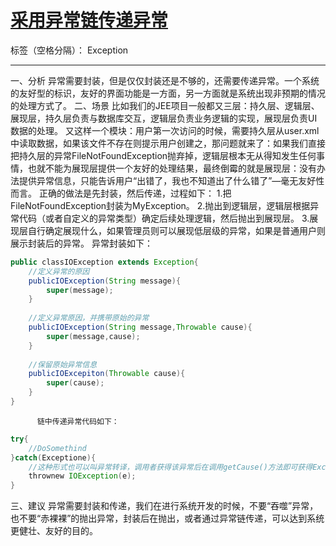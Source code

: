 ﻿# [采用异常链传递异常](http://blog.csdn.net/p106786860/article/details/11889327)

标签（空格分隔）： Exception

---

一、分析
          异常需要封装，但是仅仅封装还是不够的，还需要传递异常。一个系统的友好型的标识，友好的界面功能是一方面，另一方面就是系统出现非预期的情况的处理方式了。
二、场景
          比如我们的JEE项目一般都又三层：持久层、逻辑层、展现层，持久层负责与数据库交互，逻辑层负责业务逻辑的实现，展现层负责UI数据的处理。
          又这样一个模块：用户第一次访问的时候，需要持久层从user.xml中读取数据，如果该文件不存在则提示用户创建之，那问题就来了：如果我们直接把持久层的异常FileNotFoundException抛弃掉，逻辑层根本无从得知发生任何事情，也就不能为展现层提供一个友好的处理结果，最终倒霉的就是展现层：没有办法提供异常信息，只能告诉用户“出错了，我也不知道出了什么错了”—毫无友好性而言。
          正确的做法是先封装，然后传递，过程如下：
          1.把FileNotFoundException封装为MyException。
          2.抛出到逻辑层，逻辑层根据异常代码（或者自定义的异常类型）确定后续处理逻辑，然后抛出到展现层。
          3.展现层自行确定展现什么，如果管理员则可以展现低层级的异常，如果是普通用户则展示封装后的异常。
          异常封装如下：
        
```java
public classIOException extends Exception{  
    //定义异常的原因  
    publicIOException(String message){  
        super(message);  
    }  
  
    //定义异常原因，并携带原始的异常  
    publicIOException(String message,Throwable cause){  
        super(message,cause);  
    }  
  
    //保留原始异常信息  
    publicIOExcepiton(Throwable cause){  
        super(cause);  
    }  
}  
```
          链中传递异常代码如下：
```java
try{  
    //DoSomethind  
}catch(Exceptione){  
    //这种形式也可以叫异常转译，调用者获得该异常后在调用getCause()方法即可获得Exception的异常信息，如此即可以方便查找异常的根本信息，便于解决问题。  
    thrownew IOException(e);  
}  
```
三、建议
          异常需要封装和传递，我们在进行系统开发的时候，不要“吞噬”异常，也不要“赤裸裸”的抛出异常，封装后在抛出，或者通过异常链传递，可以达到系统更健壮、友好的目的。




